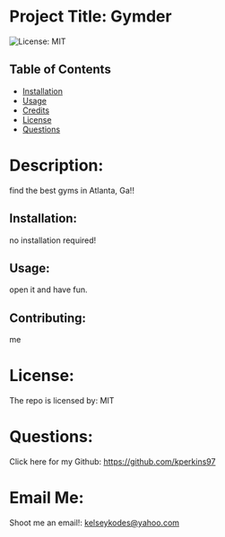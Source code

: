 
# Project Title: Gymder 

  ![License: MIT](https://img.shields.io/badge/License-MIT-yellow.svg)

## Table of Contents
  - [Installation](#installation)
  - [Usage](#usage)
  - [Credits](#contributing)
  - [License](#license)
  - [Questions](#questions)

# Description: 
  find the best gyms in Atlanta, Ga!!
## Installation:
  no installation required! 
## Usage:
  open it and have fun. 
## Contributing:
  me 
# License:
 The repo is licensed by: MIT 
# Questions:
Click here for my Github: https://github.com/kperkins97
# Email Me:
  Shoot me an email!: kelseykodes@yahoo.com 

